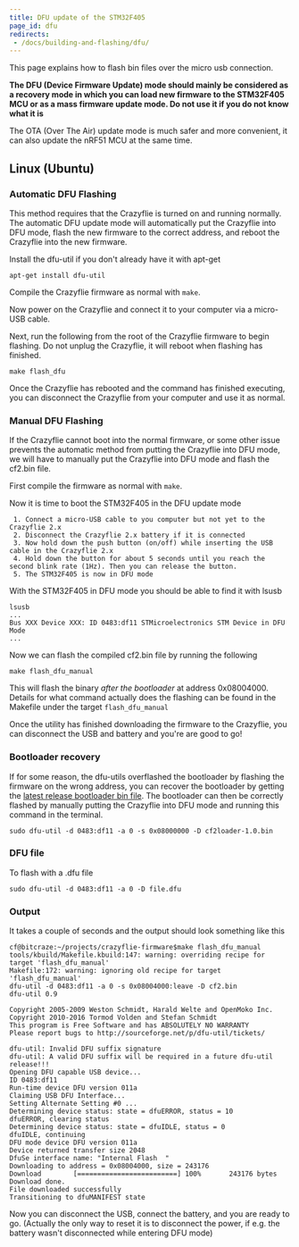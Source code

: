```yaml
---
title: DFU update of the STM32F405
page_id: dfu
redirects:
 - /docs/building-and-flashing/dfu/
---
```



This page explains how to flash bin files over the micro usb connection.

__The DFU (Device Firmware Update) mode should mainly be considered as a recovery mode in
which you can load new firmware to the STM32F405 MCU or as a mass firmware update mode. Do not use it if you do not know what it is__

The OTA (Over The
Air) update mode is much safer and more convenient, it can also update the
nRF51 MCU at the same time.


## Linux (Ubuntu)


### Automatic DFU Flashing
This method requires that the Crazyflie is turned on and running normally. The automatic DFU update mode will automatically put the Crazyflie into DFU mode, flash the new firmware to the correct address, and reboot the Crazyflie into the new firmware.

Install the dfu-util if you don\'t already have it with apt-get

    apt-get install dfu-util

Compile the Crazyflie firmware as normal with `make`.

Now power on the Crazyflie and connect it to your computer via a micro-USB cable.

Next, run the following from the root of the Crazyflie firmware to begin flashing. Do not unplug the Crazyflie, it will reboot when flashing has finished.

    make flash_dfu

Once the Crazyflie has rebooted and the command has finished executing, you can disconnect the Crazyflie from your computer and use it as normal.

### Manual DFU Flashing
If the Crazyflie cannot boot into the normal firmware, or some other issue prevents the automatic method from putting the Crazyflie into DFU mode, we will have to manually put the Crazyflie into DFU mode and flash the cf2.bin file.

First compile the firmware as normal with `make`.

Now it is time to boot the STM32F405 in the DFU update mode

     1. Connect a micro-USB cable to you computer but not yet to the Crazyflie 2.x
     2. Disconnect the Crazyflie 2.x battery if it is connected
     3. Now hold down the push button (on/off) while inserting the USB cable in the Crazyflie 2.x
     4. Hold down the button for about 5 seconds until you reach the second blink rate (1Hz). Then you can release the button.
     5. The STM32F405 is now in DFU mode


With the STM32F405 in DFU mode you should be able to find it with lsusb

    lsusb
    ...
    Bus XXX Device XXX: ID 0483:df11 STMicroelectronics STM Device in DFU Mode
    ...

Now we can flash the compiled cf2.bin file by running the following

    make flash_dfu_manual

This will flash the binary _after the bootloader_ at address 0x08004000.
Details for what command actually does the flashing can be found in the Makefile under the 
target `flash_dfu_manual`

Once the utility has finished downloading the firmware to the Crazyflie, you can disconnect the USB and battery and you're are good to go!

### Bootloader recovery

If for some reason, the dfu-utils overflashed the bootloader by flashing the firmware on the wrong address, you can recover the bootloader by getting the [latest release bootloader bin file](https://github.com/bitcraze/crazyflie2-stm-bootloader/releases). The bootloader can then be correctly flashed by manually putting the Crazyflie into DFU mode and running this command in the terminal.

    sudo dfu-util -d 0483:df11 -a 0 -s 0x08000000 -D cf2loader-1.0.bin

### DFU file

To flash with a .dfu file

    sudo dfu-util -d 0483:df11 -a 0 -D file.dfu

### Output

It takes a couple of seconds and the output should look something like
this

    cf@bitcraze:~/projects/crazyflie-firmware$make flash_dfu_manual
    tools/kbuild/Makefile.kbuild:147: warning: overriding recipe for target 'flash_dfu_manual'
    Makefile:172: warning: ignoring old recipe for target 'flash_dfu_manual'
    dfu-util -d 0483:df11 -a 0 -s 0x08004000:leave -D cf2.bin 
    dfu-util 0.9

    Copyright 2005-2009 Weston Schmidt, Harald Welte and OpenMoko Inc.
    Copyright 2010-2016 Tormod Volden and Stefan Schmidt
    This program is Free Software and has ABSOLUTELY NO WARRANTY
    Please report bugs to http://sourceforge.net/p/dfu-util/tickets/

    dfu-util: Invalid DFU suffix signature
    dfu-util: A valid DFU suffix will be required in a future dfu-util release!!!
    Opening DFU capable USB device...
    ID 0483:df11
    Run-time device DFU version 011a
    Claiming USB DFU Interface...
    Setting Alternate Setting #0 ...
    Determining device status: state = dfuERROR, status = 10
    dfuERROR, clearing status
    Determining device status: state = dfuIDLE, status = 0
    dfuIDLE, continuing
    DFU mode device DFU version 011a
    Device returned transfer size 2048
    DfuSe interface name: "Internal Flash  "
    Downloading to address = 0x08004000, size = 243176
    Download        [=========================] 100%       243176 bytes
    Download done.
    File downloaded successfully
    Transitioning to dfuMANIFEST state

Now you can disconnect the USB, connect the battery, and you are ready
to go. (Actually the only way to reset it is to disconnect the power, if
e.g. the battery wasn\'t disconnected while entering DFU mode)
